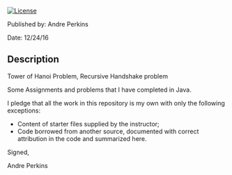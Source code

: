 
[![License](http://img.shields.io/badge/license-MIT-blue.svg)](http://en.wikipedia.org/wiki/MIT_License)

Published by: Andre Perkins

Date: 12/24/16

## Description

Tower of Hanoi Problem, Recursive Handshake problem

Some Assignments and problems that I have completed in Java.

I pledge that all the work in this repository is my own with only the following exceptions:

* Content of starter files supplied by the instructor;
* Code borrowed from another source, documented with correct attribution in the code and summarized here.

Signed,

Andre Perkins
